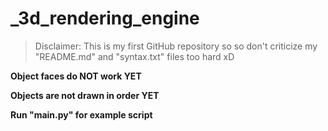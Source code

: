 # _3d_rendering_engine

> Disclaimer: This is my first GitHub repository so so don't criticize my "README.md" and "syntax.txt" files too hard xD

**Object faces do NOT work YET**

**Objects are not drawn in order YET**

**Run "__main__.py" for example script**
